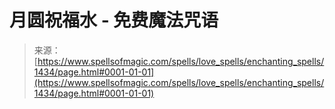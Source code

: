 <!--yml

category: 未分类

date: 2024-06-12 18:34:26

-->

# 月圆祝福水 - 免费魔法咒语

> 来源：[https://www.spellsofmagic.com/spells/love_spells/enchanting_spells/1434/page.html#0001-01-01](https://www.spellsofmagic.com/spells/love_spells/enchanting_spells/1434/page.html#0001-01-01)
